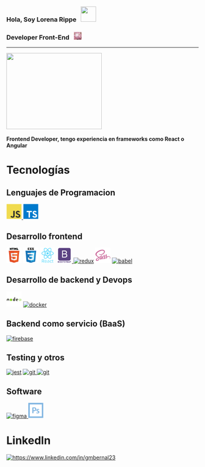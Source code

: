 ### Hola, Soy Lorena Rippe <img src="https://media.giphy.com/media/MEFVcuRIoVETUMYZEe/giphy.gif?cid=ecf05e47x33yq5qkfz9ldcpfza4yuv5as7bofa2jcmmkda0h&rid=giphy.gif&ct=g)" width="40" height="40" style="margin-left: 0.5rem" />

### Developer Front-End <img src="laptop.gif" width="20" height="20" style="margin-left: 0.5rem" />

_________________________________________________________________

<img src="https://media.giphy.com/media/nsKCHXMmNb7yM/giphy.gif?cid=ecf05e475ck83qxbk79hj8ap2ol8qo2b9lvc4gez6t2fyuu0&rid=giphy.gif&ct=g" height="200" width="250" />

**Frontend Developer, tengo experiencia en frameworks como React o Angular**


# Tecnologías

## Lenguajes de Programacion

<div>
<a href="https://developer.mozilla.org/en-US/docs/Web/JavaScript" target="_blank"> <img src="https://raw.githubusercontent.com/devicons/devicon/master/icons/javascript/javascript-original.svg" alt="javascript" width="40" height="40"/> </a>
<a href="https://www.typescriptlang.org/" target="_blank"> <img src="https://raw.githubusercontent.com/devicons/devicon/master/icons/typescript/typescript-original.svg" alt="typescript" width="40" height="40"/> </a>
</div>

## Desarrollo frontend
<div>
<a href="https://www.w3.org/html/" target="_blank"> <img src="https://raw.githubusercontent.com/devicons/devicon/master/icons/html5/html5-original-wordmark.svg" alt="html5" width="40" height="40"/></a>
<a href="https://www.w3schools.com/css/" target="_blank"> <img src="https://raw.githubusercontent.com/devicons/devicon/master/icons/css3/css3-original-wordmark.svg" alt="css3" width="40" height="40"/></a> 
<a href="https://reactjs.org/" target="_blank"> <img src="https://raw.githubusercontent.com/devicons/devicon/master/icons/react/react-original-wordmark.svg" alt="react" width="40" height="40"/></a>
<a href="https://getbootstrap.com" target="_blank"> <img src="https://raw.githubusercontent.com/devicons/devicon/master/icons/bootstrap/bootstrap-plain-wordmark.svg" alt="bootstrap" width="40" height="40"/> </a>
<a href="https://angular.io/" target="_blank"> <img src="https://camo.githubusercontent.com/97daff1d80f13f7b5e38e41f00e01fe02526c7e5f068c540345f212adabaff8b/68747470733a2f2f696d672e69636f6e73382e636f6d2f636f6c6f722f34382f3030303030302f616e67756c61726a732e706e67" alt="redux" width="40" height="40"/></a>
<a href="https://sass-lang.com" target="_blank"> <img src="https://raw.githubusercontent.com/devicons/devicon/master/icons/sass/sass-original.svg" alt="sass" width="40" height="40"/></a>
<a href="https://www.typescriptlang.org/" target="_blank"> <img src="https://camo.githubusercontent.com/c80e85f44dce04441e9e4ad21e93a1484018683d4a1d330057916f471f8b0f28/68747470733a2f2f696d672e69636f6e73382e636f6d2f636f6c6f722f34382f3030303030302f747970657363726970742e706e67" alt="babel" width="40" height="40"/></a>
</div>

## Desarrollo de backend y Devops  
<div>
<a href="https://nodejs.org" target="_blank"> <img src="https://raw.githubusercontent.com/devicons/devicon/master/icons/nodejs/nodejs-original-wordmark.svg" alt="nodejs" width="40" height="40"/></a>
<a href="https://azure.microsoft.com/es-es/services/devops/" target="_blank"> <img src="https://dominicanrepublic.techsoup.global/sites/default/files/styles/medium/public/prod-ms-azure-devops-server_big_0.png?itok=U-xK4qPd" alt="docker" width="40" height="40"/></a> 
</div>

## Backend como servicio (BaaS)
<div>
<a href="https://firebase.google.com/" target="_blank"> <img src="https://www.vectorlogo.zone/logos/firebase/firebase-icon.svg" alt="firebase" width="40" height="40"/> </a> 
</div>

## Testing y otros
<div>
<a href="https://jestjs.io" target="_blank"> <img src="https://www.vectorlogo.zone/logos/jestjsio/jestjsio-icon.svg" alt="jest" width="40" height="40"/></a>
 <a href="https://git-scm.com/" target="_blank"> <img src="https://www.vectorlogo.zone/logos/git-scm/git-scm-icon.svg" alt="git" width="40" height="40"/> </a> 
  <a href="https://www.sourcetreeapp.com/" target="_blank"> <img src="https://wac-cdn.atlassian.com/dam/jcr:f32681c1-355d-4806-b29c-319b0c6ecb06/Sourcetree-blue.svg?cdnVersion=1791" alt="git" width="40" height="40"/> </a> 
</div>

## Software
<div >
<a href="https://www.figma.com/" target="_blank"> <img src="https://www.vectorlogo.zone/logos/figma/figma-icon.svg" alt="figma" width="40" height="40"/> </a>
<a href="https://www.photoshop.com/en" target="_blank"> <img src="https://raw.githubusercontent.com/devicons/devicon/master/icons/photoshop/photoshop-line.svg" alt="photoshop" width="40" height="40"/> </a> 
</div>

# Linkedln
<div >
<a href=https://www.linkedin.com/in/gmbernal23/" target="blank"><img src="https://cdn.jsdelivr.net/npm/simple-icons@3.0.1/icons/linkedin.svg" alt="https://www.linkedin.com/in/gmbernal23" height="40" width="40" /></a>
</div>
<!--

